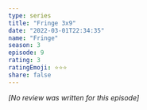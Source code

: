 ```yaml
---
type: series
title: "Fringe 3x9"
date: "2022-03-01T22:34:35"
name: "Fringe"
season: 3
episode: 9
rating: 3
ratingEmoji: ⭐️⭐️⭐️
share: false
---
```


*[No review was written for this episode]*
